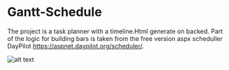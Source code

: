 # Gantt-Schedule

The project is a task planner with a timeline.Html generate on backed. Part of the logic for building bars is taken from the free version aspx scheduller DayPilot https://aspnet.daypilot.org/scheduler/.

![alt text](https://i.imgur.com/waDrIE2.png)
